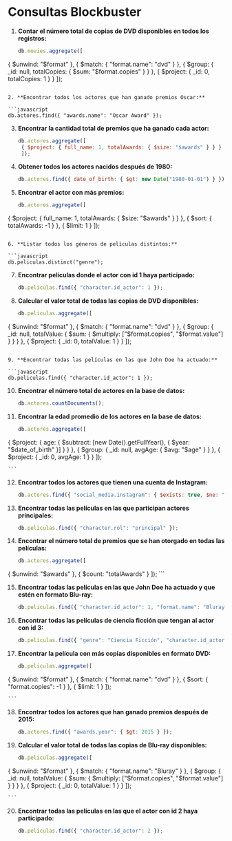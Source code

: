 # Consultas Blockbuster

1. **Contar el número total de copias de DVD disponibles en todos los registros:**

   ```javascript
   db.movies.aggregate([
  { $unwind: "$format" },
  { $match: { "format.name": "dvd" } },
  { $group: { _id: null, totalCopies: { $sum: "$format.copies" } } },
  { $project: { _id: 0, totalCopies: 1 } }
    ]);
   ```

2. **Encontrar todos los actores que han ganado premios Oscar:**

   ```javascript
   db.actores.find({ "awards.name": "Oscar Award" });
   ```

3. **Encontrar la cantidad total de premios que ha ganado cada actor:**

   ```javascript
   db.actores.aggregate([
    { $project: { full_name: 1, totalAwards: { $size: "$awards" } } }
    ]);
   ```

4. **Obtener todos los actores nacidos después de 1980:**

   ```javascript
   db.actores.find({ date_of_birth: { $gt: new Date("1980-01-01") } });
   ```

5. **Encontrar el actor con más premios:**

   ```javascript
   db.actores.aggregate([
  { $project: { full_name: 1, totalAwards: { $size: "$awards" } } },
  { $sort: { totalAwards: -1 } },
  { $limit: 1 }
    ]);

   ```

6. **Listar todos los géneros de películas distintos:**

   ```javascript
   db.peliculas.distinct("genre");

   ```

7. **Encontrar películas donde el actor con id 1 haya participado:**

   ```javascript
   db.peliculas.find({ "character.id_actor": 1 });
   ```

8. **Calcular el valor total de todas las copias de DVD disponibles:**

   ```javascript
   db.peliculas.aggregate([
  { $unwind: "$format" },
  { $match: { "format.name": "dvd" } },
  { $group: { _id: null, totalValue: { $sum: { $multiply: ["$format.copies", "$format.value"] } } } },
  { $project: { _id: 0, totalValue: 1 } }
    ]);
   ```

9. **Encontrar todas las películas en las que John Doe ha actuado:**

   ```javascript
   db.peliculas.find({ "character.id_actor": 1 });
   ```

10. **Encontrar el número total de actores en la base de datos:**

    ```javascript
    db.actores.countDocuments();
    ```

11. **Encontrar la edad promedio de los actores en la base de datos:**

    ```javascript
    db.actores.aggregate([
  { $project: { age: { $subtract: [new Date().getFullYear(), { $year: "$date_of_birth" }] } } },
  { $group: { _id: null, avgAge: { $avg: "$age" } } },
  { $project: { _id: 0, avgAge: 1 } }
    ]);

    ```

12. **Encontrar todos los actores que tienen una cuenta de Instagram:**

    ```javascript
    db.actores.find({ "social_media.instagram": { $exists: true, $ne: "" } });
    ```

13. **Encontrar todas las películas en las que participan actores principales:**

    ```javascript
    db.peliculas.find({ "character.rol": "principal" });
    ```

14. **Encontrar el número total de premios que se han otorgado en todas las películas:**

    ```javascript
    db.actores.aggregate([
  { $unwind: "$awards" },
  { $count: "totalAwards" }
    ]);
    ```

15. **Encontrar todas las películas en las que John Doe ha actuado y que estén en formato Blu-ray:**

    ```javascript
    db.peliculas.find({ "character.id_actor": 1, "format.name": "Bluray" });
    ```

16. **Encontrar todas las películas de ciencia ficción que tengan al actor con id 3:**

    ```javascript
    db.peliculas.find({ "genre": "Ciencia Ficción", "character.id_actor": 3 });
    ```

17. **Encontrar la película con más copias disponibles en formato DVD:**

    ```javascript
    db.peliculas.aggregate([
  { $unwind: "$format" },
  { $match: { "format.name": "dvd" } },
  { $sort: { "format.copies": -1 } },
  { $limit: 1 }
    ]);

    ```

18. **Encontrar todos los actores que han ganado premios después de 2015:**

    ```javascript
    db.actores.find({ "awards.year": { $gt: 2015 } });
    ```

19. **Calcular el valor total de todas las copias de Blu-ray disponibles:**

    ```javascript
    db.peliculas.aggregate([
  { $unwind: "$format" },
  { $match: { "format.name": "Bluray" } },
  { $group: { _id: null, totalValue: { $sum: { $multiply: ["$format.copies", "$format.value"] } } } },
  { $project: { _id: 0, totalValue: 1 } }
    ]);

    ```

20. **Encontrar todas las películas en las que el actor con id 2 haya participado:**

    ```javascript
    db.peliculas.find({ "character.id_actor": 2 });
    ```

